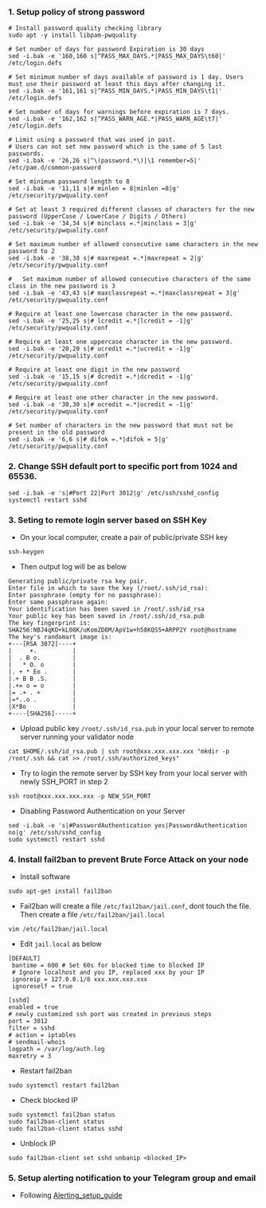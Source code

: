 ### 1. Setup policy of strong password
```
# Install password quality checking library
sudo apt -y install libpam-pwquality

# Set number of days for password Expiration is 30 days
sed -i.bak -e '160,160 s|^PASS_MAX_DAYS.*|PASS_MAX_DAYS\t60|' /etc/login.defs

# Set minimum number of days available of password is 1 day. Users must use their password at least this days after changing it.
sed -i.bak -e '161,161 s|^PASS_MIN_DAYS.*|PASS_MIN_DAYS\t1|' /etc/login.defs

# Set number of days for warnings before expiration is 7 days.
sed -i.bak -e '162,162 s|^PASS_WARN_AGE.*|PASS_WARN_AGE\t7|' /etc/login.defs

# Limit using a password that was used in past. 
# Users can not set new password which is the same of 5 last passwords.
sed -i.bak -e '26,26 s|^\(password.*\)|\1 remember=5|' /etc/pam.d/common-password

# Set minimum password length to 8
sed -i.bak -e '11,11 s|# minlen = 8|minlen =8|g' /etc/security/pwquality.conf

# Set at least 3 required different classes of characters for the new password (UpperCase / LowerCase / Digits / Others)
sed -i.bak -e '34,34 s|# minclass =.*|minclass = 3|g' /etc/security/pwquality.conf

# Set maximum number of allowed consecutive same characters in the new password to 2
sed -i.bak -e '38,38 s|# maxrepeat =.*|maxrepeat = 2|g' /etc/security/pwquality.conf

#	Set maximum number of allowed consecutive characters of the same class in the new password is 3
sed -i.bak -e '43,43 s|# maxclassrepeat =.*|maxclassrepeat = 3|g' /etc/security/pwquality.conf

# Require at least one lowercase character in the new password.
sed -i.bak -e '25,25 s|# lcredit =.*|lcredit = -1|g' /etc/security/pwquality.conf

# Require at least one uppercase character in the new password.
sed -i.bak -e '20,20 s|# ucredit =.*|ucredit = -1|g' /etc/security/pwquality.conf

# Require at least one digit in the new password
sed -i.bak -e '15,15 s|# dcredit =.*|dcredit = -1|g' /etc/security/pwquality.conf

# Require at least one other character in the new password.
sed -i.bak -e '30,30 s|# ocredit =.*|ocredit = -1|g' /etc/security/pwquality.conf

# Set number of characters in the new password that must not be present in the old password
sed -i.bak -e '6,6 s|# difok =.*|difok = 5|g' /etc/security/pwquality.conf
```

### 2. Change SSH default port to specific port from 1024 and 65536. 
```
sed -i.bak -e 's|#Port 22|Port 3012|g' /etc/ssh/sshd_config
systemctl restart sshd
```

### 3. Seting to remote login server based on SSH Key
- On your local computer, create a pair of public/private SSH key
```
ssh-keygen
```
- Then output log will be as below
```
Generating public/private rsa key pair.
Enter file in which to save the key (/root/.ssh/id_rsa):
Enter passphrase (empty for no passphrase):
Enter same passphrase again:
Your identification has been saved in /root/.ssh/id_rsa
Your public key has been saved in /root/.ssh/id_rsa.pub
The key fingerprint is:
SHA256:NBJ4qKO+kL08K/uKomZD8M/ApV1w+h58KQS5+ARPP2Y root@hostname
The key's randomart image is:
+---[RSA 3072]----+
|     +.          |
|  . B o.         |
|   * O. o        |
|. + * Eo .       |
|.+ B B .S.       |
|.+= o = o        |
|= .+ . +         |
|=*..o .          |
|X*Bo             |
+----[SHA256]-----+
```
- Upload public key `/root/.ssh/id_rsa.pub` in your local server to remote server running your validator node
```
cat $HOME/.ssh/id_rsa.pub | ssh root@xxx.xxx.xxx.xxx "mkdir -p /root/.ssh && cat >> /root/.ssh/authorized_keys"
```
- Try to login the remote server by SSH key from your local server with newly SSH_PORT in step 2
```
ssh root@xxx.xxx.xxx.xxx -p NEW_SSH_PORT
```
- Disabling Password Authentication on your Server
```
sed -i.bak -e 's|#PasswordAuthentication yes|PasswordAuthentication no|g' /etc/ssh/sshd_config
sudo systemctl restart sshd
```

### 4. Install fail2ban to prevent Brute Force Attack on your node
- Install software
```
sudo apt-get install fail2ban
```

- Fail2ban will create a file `/etc/fail2ban/jail.conf`, dont touch the file. Then create a file `/etc/fail2ban/jail.local`
```
vim /etc/fail2ban/jail.local
```

- Edit `jail.local` as below
```
[DEFAULT]
 bantime = 600 # Set 60s for blocked time to blocked IP 
 # Ignore localhost and you IP, replaced xxx by your IP
 ignoreip = 127.0.0.1/8 xxx.xxx.xxx.xxx 
 ignoreself = true

[sshd]
enabled = true
# newly customized ssh port was created in previous steps
port = 3012
filter = sshd
# action = iptables
# sendmail-whois
logpath = /var/log/auth.log
maxretry = 3
```

- Restart fail2ban
```
sudo systemctl restart fail2ban
```

- Check blocked IP
```
sudo systemctl fail2ban status
sudo fail2ban-client status
sudo fail2ban-client status sshd
```

- Unblock IP
```
sudo fail2ban-client set sshd unbanip <blocked_IP>
```

### 5. Setup alerting notification to your Telegram group and email
- Following [Alerting_setup_guide](https://github.com/thuyuyen8918/SEI_testnet/blob/main/Security/Alerting-Setup-Guide.md)
